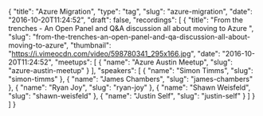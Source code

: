 {
  "title": "Azure Migration",
  "type": "tag",
  "slug": "azure-migration",
  "date": "2016-10-20T11:24:52",
  "draft": false,
  "recordings": [
    {
      "title": "From the trenches - An Open Panel and Q&A discussion all about moving to Azure ",
      "slug": "from-the-trenches-an-open-panel-and-qa-discussion-all-about-moving-to-azure",
      "thumbnail": "https://i.vimeocdn.com/video/598780341_295x166.jpg",
      "date": "2016-10-20T11:24:52",
      "meetups": [
        {
          "name": "Azure Austin Meetup",
          "slug": "azure-austin-meetup"
        }
      ],
      "speakers": [
        {
          "name": "Simon Timms",
          "slug": "simon-timms"
        },
        {
          "name": "James Chambers",
          "slug": "james-chambers"
        },
        {
          "name": "Ryan Joy",
          "slug": "ryan-joy"
        },
        {
          "name": "Shawn Weisfeld",
          "slug": "shawn-weisfeld"
        },
        {
          "name": "Justin Self",
          "slug": "justin-self"
        }
      ]
    }
  ]
}